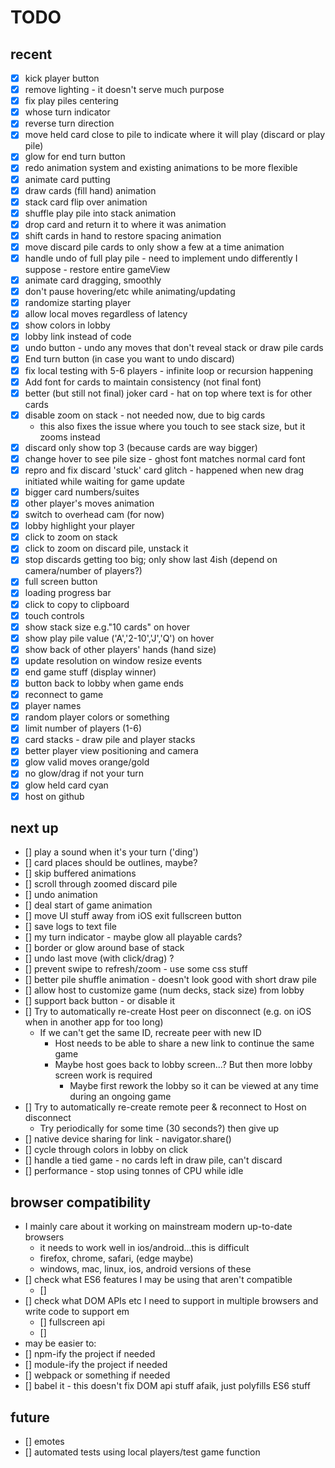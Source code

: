 # TODO

## recent
- [x] kick player button
- [x] remove lighting - it doesn't serve much purpose
- [x] fix play piles centering
- [x] whose turn indicator
- [x] reverse turn direction
- [x] move held card close to pile to indicate where it will play (discard or play pile)
- [x] glow for end turn button
- [x] redo animation system and existing animations to be more flexible
- [x] animate card putting
- [x] draw cards (fill hand) animation
- [x] stack card flip over animation
- [x] shuffle play pile into stack animation
- [x] drop card and return it to where it was animation
- [x] shift cards in hand to restore spacing animation
- [x] move discard pile cards to only show a few at a time animation
- [x] handle undo of full play pile - need to implement undo differently I suppose - restore entire gameView
- [x] animate card dragging, smoothly
- [x] don't pause hovering/etc while animating/updating
- [x] randomize starting player
- [x] allow local moves regardless of latency
- [x] show colors in lobby
- [x] lobby link instead of code
- [x] undo button - undo any moves that don't reveal stack or draw pile cards
- [x] End turn button (in case you want to undo discard)
- [x] fix local testing with 5-6 players - infinite loop or recursion happening
- [x] Add font for cards to maintain consistency (not final font)
- [x] better (but still not final) joker card - hat on top where text is for other cards
- [x] disable zoom on stack - not needed now, due to big cards
    - this also fixes the issue where you touch to see stack size, but it zooms instead
- [x] discard only show top 3 (because cards are way bigger)
- [x] change hover to see pile size - ghost font matches normal card font
- [x] repro and fix discard 'stuck' card glitch - happened when new drag initiated while waiting for game update
- [x] bigger card numbers/suites
- [x] other player's moves animation
- [x] switch to overhead cam (for now)
- [x] lobby highlight your player
- [x] click to zoom on stack
- [x] click to zoom on discard pile, unstack it
- [x] stop discards getting too big; only show last 4ish (depend on camera/number of players?)
- [x] full screen button
- [x] loading progress bar
- [x] click to copy to clipboard
- [x] touch controls
- [x] show stack size e.g."10 cards" on hover
- [x] show play pile value ('A','2-10','J','Q') on hover
- [x] show back of other players' hands (hand size)
- [x] update resolution on window resize events
- [x] end game stuff (display winner)
- [x] button back to lobby when game ends
- [x] reconnect to game
- [x] player names
- [x] random player colors or something
- [x] limit number of players (1-6)
- [x] card stacks - draw pile and player stacks
- [x] better player view positioning and camera
- [x] glow valid moves orange/gold
- [x] no glow/drag if not your turn
- [x] glow held card cyan
- [x] host on github

## next up
- [] play a sound when it's your turn ('ding')
- [] card places should be outlines, maybe?
- [] skip buffered animations
- [] scroll through zoomed discard pile
- [] undo animation
- [] deal start of game animation
- [] move UI stuff away from iOS exit fullscreen button
- [] save logs to text file
- [] my turn indicator - maybe glow all playable cards?
- [] border or glow around base of stack
- [] undo last move (with click/drag) ?
- [] prevent swipe to refresh/zoom - use some css stuff
- [] better pile shuffle animation - doesn't look good with short draw pile
- [] allow host to customize game (num decks, stack size) from lobby
- [] support back button - or disable it
- [] Try to automatically re-create Host peer on disconnect (e.g. on iOS when in another app for too long)
    - If we can't get the same ID, recreate peer with new ID
        - Host needs to be able to share a new link to continue the same game
        - Maybe host goes back to lobby screen...? But then more lobby screen work is required
            - Maybe first rework the lobby so it can be viewed at any time during an ongoing game
- [] Try to automatically re-create remote peer & reconnect to Host on disconnect
    - Try periodically for some time (30 seconds?) then give up
- [] native device sharing for link - navigator.share()
- [] cycle through colors in lobby on click
- [] handle a tied game - no cards left in draw pile, can't discard
- [] performance - stop using tonnes of CPU while idle

## browser compatibility
- I mainly care about it working on mainstream modern up-to-date browsers
    - it needs to work well in ios/android...this is difficult
    - firefox, chrome, safari, (edge maybe)
    - windows, mac, linux, ios, android versions of these
- [] check what ES6 features I may be using that aren't compatible
    - []
- [] check what DOM APIs etc I need to support in multiple browsers and write code to support em
    - [] fullscreen api
    - []  
- may be easier to:
- [] npm-ify the project if needed
- [] module-ify the project if needed
- [] webpack or something if needed
- [] babel it - this doesn't fix DOM api stuff afaik, just polyfills ES6 stuff



## future
- [] emotes
- [] automated tests using local players/test game function

